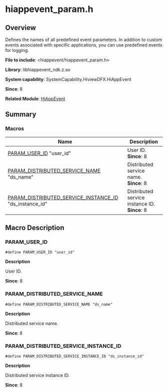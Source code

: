 # hiappevent_param.h

<!--Kit: Performance Analysis Kit-->
<!--Subsystem: HiviewDFX-->
<!--Owner: @liujiaxing2024-->
<!--Designer: @junjie_shi-->
<!--Tester: @gcw_KuLfPSbe-->
<!--Adviser: @foryourself-->

## Overview

Defines the names of all predefined event parameters. In addition to custom events associated with specific applications, you can use predefined events for logging.

**File to include**: <hiappevent/hiappevent_param.h>

**Library**: libhiappevent_ndk.z.so

**System capability**: SystemCapability.HiviewDFX.HiAppEvent

**Since**: 8

**Related Module**: [HiAppEvent](capi-hiappevent.md)

## Summary

### Macros

| Name| Description|
| -- | -- |
| [PARAM_USER_ID](#param_user_id) "user_id"                                                        | User ID.<br>**Since**: 8 |
| [PARAM_DISTRIBUTED_SERVICE_NAME](#param_distributed_service_name) "ds_name"                      | Distributed service name.<br>**Since**: 8  |
| [PARAM_DISTRIBUTED_SERVICE_INSTANCE_ID](#param_distributed_service_instance_id) "ds_instance_id" | Distributed service instance ID.<br>**Since**: 8|


## Macro Description

### PARAM_USER_ID

```
#define PARAM_USER_ID "user_id"
```

**Description**

User ID.

**Since**: 8

### PARAM_DISTRIBUTED_SERVICE_NAME

```
#define PARAM_DISTRIBUTED_SERVICE_NAME "ds_name"
```

**Description**

Distributed service name.

**Since**: 8

### PARAM_DISTRIBUTED_SERVICE_INSTANCE_ID

```
#define PARAM_DISTRIBUTED_SERVICE_INSTANCE_ID "ds_instance_id"
```

**Description**

Distributed service instance ID.

**Since**: 8
